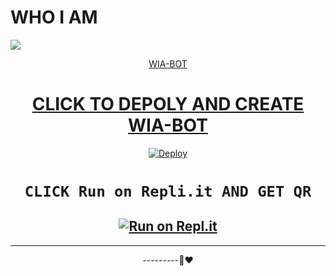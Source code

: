 # WHO I AM

<img
        src="https://i.imgur.com/Iag22tM.jpeg"
        />
    </a>
</p>
<div align="center">
  <p align="center">
  <a href="<img src="https://i.imgur.com/Iag22tM.jpeg
WhatsApp Bot











WIA-BOT









































# CLICK TO DEPOLY AND CREATE WIA-BOT





























[![Deploy](https://www.herokucdn.com/deploy/button.svg)](https://heroku.com/deploy?template=https://github.com/WIA-BOT/whatsapp-bot)










# ```CLICK Run on Repli.it AND GET QR```
















[![Run on Repl.it](https://replit.com/badge/github/lyfe00011/whatsapp-bot)](https://replit.com/@Nightbot2O/baileys-qr)
-------



----------




---------🙂❤️
